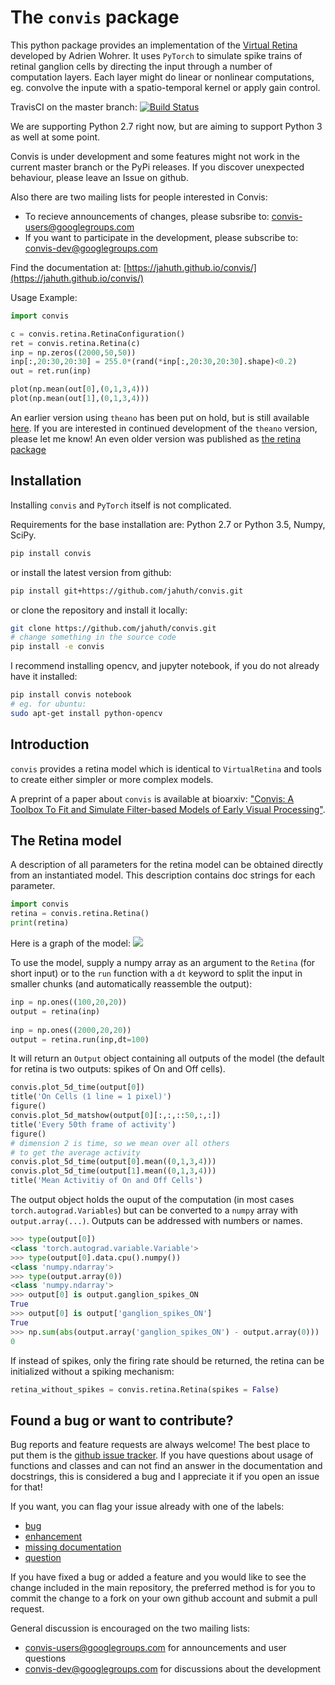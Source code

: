 # The `convis` package

This python package provides an implementation of the [Virtual Retina](http://www-sop.inria.fr/neuromathcomp/public/software/virtualretina/) developed by Adrien Wohrer. It uses `PyTorch` to simulate spike trains of retinal ganglion cells by directing the input through a number of computation layers. Each layer might do linear or nonlinear computations, eg. convolve the inpute with a spatio-temporal kernel or apply gain control.

TravisCI on the master branch: [![Build Status](https://travis-ci.org/jahuth/convis.svg?branch=master)](https://travis-ci.org/jahuth/convis) 

We are supporting Python 2.7 right now, but are aiming to support Python 3 as well at some point.

Convis is under development and some features might not work in the current master branch or the PyPi releases.
If you discover unexpected behaviour, please leave an Issue on github.

Also there are two mailing lists for people interested in Convis:

 * To recieve announcements of changes, please subsribe to: [convis-users@googlegroups.com](https://groups.google.com/forum/#!forum/convis-users)
 * If you want to participate in the development, please subscribe to: [convis-dev@googlegroups.com](https://groups.google.com/forum/#!forum/convis-dev)

Find the documentation at: [https://jahuth.github.io/convis/](https://jahuth.github.io/convis/)

Usage Example:

```python
import convis

c = convis.retina.RetinaConfiguration()
ret = convis.retina.Retina(c)
inp = np.zeros((2000,50,50))
inp[:,20:30,20:30] = 255.0*(rand(*inp[:,20:30,20:30].shape)<0.2)
out = ret.run(inp)

plot(np.mean(out[0],(0,1,3,4)))
plot(np.mean(out[1],(0,1,3,4)))
```

An earlier version using `theano` has been put on hold, but is still available [here](http://github.com/jahuth/convis_theano). If you are interested in continued development of the `theano` version, please let me know!
An even older version was published as <a href="https://github.com/jahuth/retina">the retina package</a>

## Installation

Installing `convis` and `PyTorch` itself is not complicated.

Requirements for the base installation are: Python 2.7 or Python 3.5, Numpy, SciPy.

```bash
pip install convis
```

or install the latest version from github:

```bash
pip install git+https://github.com/jahuth/convis.git
```

or clone the repository and install it locally:

```bash
git clone https://github.com/jahuth/convis.git
# change something in the source code
pip install -e convis
```


I recommend installing opencv, and jupyter notebook, if you do not already have it installed:

```bash
pip install convis notebook
# eg. for ubuntu:
sudo apt-get install python-opencv
```

## Introduction

`convis` provides a retina model which is identical to `VirtualRetina` and tools
to create either simpler or more complex models.

A preprint of a paper about `convis` is available at bioarxiv: 
["Convis: A Toolbox To Fit and Simulate Filter-based Models of Early Visual Processing"](https://doi.org/10.1101/169284).

## The Retina model

A description of all parameters for the retina model can be obtained directly from
an instantiated model. This description contains doc strings for each parameter.
```python
import convis
retina = convis.retina.Retina()
print(retina)
```

Here is a graph of the model:
<a href="retina_graph.png"><img src="retina_graph.png" widht="200"/></a>

To use the model, supply a numpy array as an argument to the `Retina` (for short input) or to the `run` function with a `dt` keyword to split the input in smaller chunks (and automatically reassemble the output):

```python
inp = np.ones((100,20,20))
output = retina(inp)
    
inp = np.ones((2000,20,20))
output = retina.run(inp,dt=100)
```

It will return an `Output` object containing all outputs of the model (the default for retina is two outputs: spikes of On and Off cells).

```python
convis.plot_5d_time(output[0])
title('On Cells (1 line = 1 pixel)')
figure()
convis.plot_5d_matshow(output[0][:,:,::50,:,:])
title('Every 50th frame of activity')
figure()
# dimension 2 is time, so we mean over all others
# to get the average activity
convis.plot_5d_time(output[0].mean((0,1,3,4)))
convis.plot_5d_time(output[1].mean((0,1,3,4)))
title('Mean Activitiy of On and Off Cells')
```

The output object holds the ouput of the computation (in most cases `torch.autograd.Variables`) but can be converted to a `numpy` array with `output.array(...)`. Outputs can be addressed with numbers or names.

```python
>>> type(output[0])
<class 'torch.autograd.variable.Variable'>
>>> type(output[0].data.cpu().numpy())
<class 'numpy.ndarray'>
>>> type(output.array(0))
<class 'numpy.ndarray'>
>>> output[0] is output.ganglion_spikes_ON
True
>>> output[0] is output['ganglion_spikes_ON']
True
>>> np.sum(abs(output.array('ganglion_spikes_ON') - output.array(0)))
0
```

If instead of spikes, only the firing rate should be returned, the retina can be initialized without a spiking mechanism:

```python
retina_without_spikes = convis.retina.Retina(spikes = False)
```

## Found a bug or want to contribute?

Bug reports and feature requests are always welcome!
The best place to put them is the [github issue tracker](https://github.com/jahuth/convis/issues).
If you have questions about usage of functions and classes and can not find 
an answer in the documentation and docstrings, this is considered a bug and I appreciate
it if you open an issue for that!

If you want, you can flag your issue already with one of the labels:

 * [bug](https://github.com/jahuth/convis/labels/bug)
 * [enhancement](https://github.com/jahuth/convis/labels/enhancement)
 * [missing documentation](https://github.com/jahuth/convis/labels/missing%20documentation)
 * [question](https://github.com/jahuth/convis/labels/question)

If you have fixed a bug or added a feature and you would like to see the change
included in the main repository, the preferred method is for you to commit the 
change to a fork on your own github account and submit a pull request.


General discussion is encouraged on the two mailing lists:
 * [convis-users@googlegroups.com](https://groups.google.com/forum/#!forum/convis-users) for announcements and user questions
 * [convis-dev@googlegroups.com](https://groups.google.com/forum/#!forum/convis-dev) for discussions about the development



